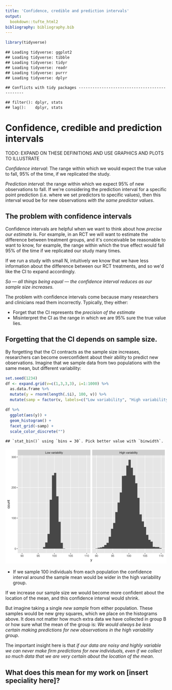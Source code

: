 ```yaml
---
title: 'Confidence, credible and prediction intervals'
output:
  bookdown::tufte_html2
bibliography: bibliography.bib
---
```



```r
library(tidyverse)
```

```
## Loading tidyverse: ggplot2
## Loading tidyverse: tibble
## Loading tidyverse: tidyr
## Loading tidyverse: readr
## Loading tidyverse: purrr
## Loading tidyverse: dplyr
```

```
## Conflicts with tidy packages ----------------------------------------------
```

```
## filter(): dplyr, stats
## lag():    dplyr, stats
```


# Confidence, credible and prediction intervals


TODO: EXPAND ON THESE DEFINITIONS AND USE GRAPHICS AND PLOTS TO ILLUSTRATE

*Confidence interval*: The range within which we would expect the true value to fall, 95% of the time, if we replicated the study. 

*Prediction interval*: the range within which we expect 95% of new observations to fall. If we're considering the prediction interval for a specific point prediction (i.e. where we set predictors to specific values), then this interval woud be for new observations *with the same predictor values*.


## The problem with confidence intervals

Confidence intervals are helpful when we want to think about how *precise our estimate* is. For example, in an RCT we will want to estimate the difference between treatment groups, and it's conceivable be reasonable to want to know, for example, the range within which the true effect would fall 95% of the time if we replicated our study many times.

If we run a study with small N, intuitively we know that we have less information about the difference between our RCT treatments, and so we'd like the CI to expand accordingly.

*So — all things being equal — the confidence interval reduces as our sample size increases.*


The problem with confidence intervals come because many researchers and clinicians read them incorrectly. Typically, they either:

- Forget that the CI represents the *precision of the estimate*
- Misinterpret the CI as the range in which we are 95% sure the true value lies.


## Forgetting that the CI depends on sample size.

By forgetting that the CI contracts as the sample size increases, researchers can become overconfident about their ability to predict new observations. Imagine that we sample data from two populations with the same mean, but different variability:


```r
set.seed(1234)
df <- expand.grid(v=c(1,3,3,3), i=1:1000) %>% 
  as.data.frame %>%
  mutate(y = rnorm(length(.$i), 100, v)) %>% 
  mutate(samp = factor(v, labels=c("Low variability", "High variability")))
```



```r
df %>% 
  ggplot(aes(y)) + 
  geom_histogram() + 
  facet_grid(~samp) +
  scale_color_discrete("")
```

```
## `stat_bin()` using `bins = 30`. Pick better value with `binwidth`.
```

<img src="confidence-vs-prediction-intervals_files/figure-html/unnamed-chunk-2-1.png" width="672" />


- If we sample 100 individuals from each population the confidence interval around the sample mean would be wider in the high variability group. 

If we increase our sample size we would become more confident about the location of the mean, and this confidence interval would shrink.

But imagine taking a single *new sample* from either population. These samples would be new grey squares, which we place on the histograms above. It does not matter how much extra data we have collected in group B or how sure what the mean of the group is: *We would always be less certain making predictions for new observations in the high variability group*.

The important insight here is that *if our data are noisy and highly variable we can never make firm predictions for new individuals, even if we collect so much data that we are very certain about the location of the mean*.




## What does this mean for my work on [insert speciality here]?








